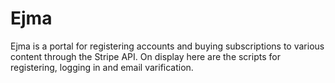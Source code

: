 # Ejma

Ejma is a portal for registering accounts and buying subscriptions to various content through the Stripe API. On display here are the scripts for registering, logging in and email varification.
